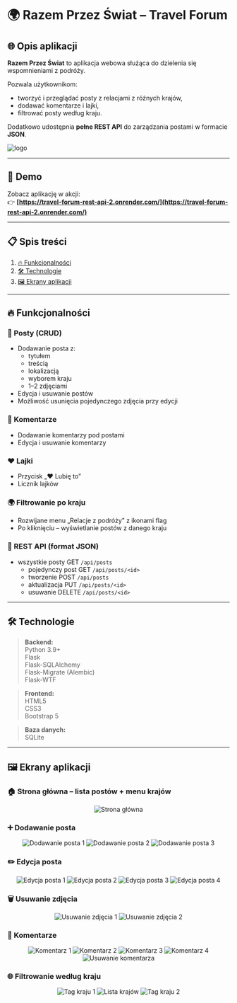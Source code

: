 # 🌍 Razem Przez Świat – Travel Forum

## 🌐 Opis aplikacji

**Razem Przez Świat** to aplikacja webowa służąca do dzielenia się wspomnieniami z podróży.

Pozwala użytkownikom:
- tworzyć i przeglądać posty z relacjami z różnych krajów,
- dodawać komentarze i lajki,
- filtrować posty według kraju.

Dodatkowo udostępnia **pełne REST API** do zarządzania postami w formacie **JSON**.

![logo](screenshots/logo1.png)

---

## 🚀 Demo

Zobacz aplikację w akcji:  
👉 **[https://travel-forum-rest-api-2.onrender.com/](https://travel-forum-rest-api-2.onrender.com/)**

---

## 📋 Spis treści

1. [🔥 Funkcjonalności](#-funkcjonalności)  
2. [🛠 Technologie](#-technologie)  
3. [🖼️ Ekrany aplikacji](#-ekrany-aplikacji)

---

## 🔥 Funkcjonalności

### 📝 Posty (CRUD)
- Dodawanie posta z:
  - tytułem
  - treścią
  - lokalizacją
  - wyborem kraju
  - 1–2 zdjęciami
- Edycja i usuwanie postów
- Możliwość usunięcia pojedynczego zdjęcia przy edycji

### 💬 Komentarze
- Dodawanie komentarzy pod postami
- Edycja i usuwanie komentarzy

### ❤️ Lajki
- Przycisk „❤️ Lubię to”
- Licznik lajków

### 🌍 Filtrowanie po kraju
- Rozwijane menu „Relacje z podróży” z ikonami flag
- Po kliknięciu – wyświetlanie postów z danego kraju

### 🔄 REST API (format JSON)
- wszystkie posty GET `/api/posts`  
  - pojedynczy post GET `/api/posts/<id>`  
  - tworzenie POST `/api/posts`  
  - aktualizacja PUT `/api/posts/<id>`  
  - usuwanie DELETE `/api/posts/<id>` 

---

## 🛠 Technologie

> **Backend:**  
> Python 3.9+  
> Flask  
> Flask-SQLAlchemy  
> Flask-Migrate (Alembic)  
> Flask-WTF  

> **Frontend:**  
> HTML5  
> CSS3  
> Bootstrap 5  

> **Baza danych:**  
> SQLite

---

## 🖼️ Ekrany aplikacji

### 🏠 Strona główna – lista postów + menu krajów

<p align="center">
  <img src="screenshots/home-page3.png" alt="Strona główna">
</p>

### ➕ Dodawanie posta

<p align="center">
  <img src="screenshots/add-post.png" alt="Dodawanie posta 1">
  <img src="screenshots/add-post2.png" alt="Dodawanie posta 2">
  <img src="screenshots/add-post3.png" alt="Dodawanie posta 3">
</p>

### ✏️ Edycja posta

<p align="center">
  <img src="screenshots/edit-post.png" alt="Edycja posta 1">
  <img src="screenshots/edit-post3.png" alt="Edycja posta 2">
  <img src="screenshots/edit-post2.png" alt="Edycja posta 3">
  <img src="screenshots/edit-post4.png" alt="Edycja posta 4">
</p>

### 🗑️ Usuwanie zdjęcia

<p align="center">
  <img src="screenshots/delete-photo.png" alt="Usuwanie zdjęcia 1">
  <img src="screenshots/delete-photo2.png" alt="Usuwanie zdjęcia 2">
</p>

### 💬 Komentarze

<p align="center">
  <img src="screenshots/add-comment.png" alt="Komentarz 1">
  <img src="screenshots/add-comment2.png" alt="Komentarz 2">
  <img src="screenshots/add-comment3.png" alt="Komentarz 3">
  <img src="screenshots/add-comment4.png" alt="Komentarz 4">
  <img src="screenshots/delete-comment.png" alt="Usuwanie komentarza">
</p>

### 🌐 Filtrowanie według kraju

<p align="center">
  <img src="screenshots/tag.png" alt="Tag kraju 1">
  <img src="screenshots/list.png" alt="Lista krajów">
  <img src="screenshots/tag3.png" alt="Tag kraju 2">
</p>



